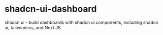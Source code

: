 # shadcn-ui-dashboard
shadcn ui - build dashboards with shadcn ui components, including shadcn ui, tailwindcss, and Next JS
